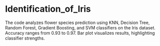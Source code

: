 # Identification_of_Iris
The code analyzes flower species prediction using KNN, Decision Tree, Random Forest, Gradient Boosting, and SVM classifiers on the Iris dataset. Accuracy ranges from 0.93 to 0.97. Bar plot visualizes results, highlighting classifier strengths.
